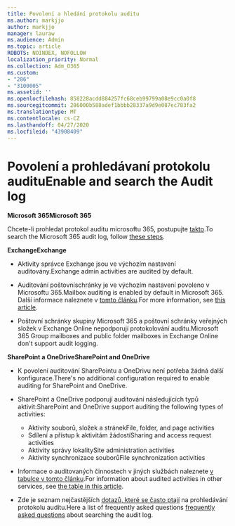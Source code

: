 ```yaml
---
title: Povolení a hledání protokolu auditu
ms.author: markjjo
author: markjjo
manager: lauraw
ms.audience: Admin
ms.topic: article
ROBOTS: NOINDEX, NOFOLLOW
localization_priority: Normal
ms.collection: Adm_O365
ms.custom:
- "286"
- "3100005"
ms.assetid: ''
ms.openlocfilehash: 858228acdd884257fc68ceb99799a08e9cc0a0f8
ms.sourcegitcommit: 286000b588adef1bbbb28337a9d9e087ec783fa2
ms.translationtype: MT
ms.contentlocale: cs-CZ
ms.lasthandoff: 04/27/2020
ms.locfileid: "43908409"
---
```

# <a name="enable-and-search-the-audit-log"></a><span data-ttu-id="b68c2-102">Povolení a prohledávaní protokolu auditu</span><span class="sxs-lookup"><span data-stu-id="b68c2-102">Enable and search the Audit log</span></span>

<span data-ttu-id="b68c2-103">**Microsoft 365**</span><span class="sxs-lookup"><span data-stu-id="b68c2-103">**Microsoft 365**</span></span>

<span data-ttu-id="b68c2-104">Chcete-li prohledat protokol auditu microsoftu 365, postupujte [takto](https://docs.microsoft.com/office365/securitycompliance/search-the-audit-log-in-security-and-compliance#search-the-audit-log).</span><span class="sxs-lookup"><span data-stu-id="b68c2-104">To search the Microsoft 365 audit log, follow [these steps](https://docs.microsoft.com/office365/securitycompliance/search-the-audit-log-in-security-and-compliance#search-the-audit-log).</span></span>

<span data-ttu-id="b68c2-105">**Exchange**</span><span class="sxs-lookup"><span data-stu-id="b68c2-105">**Exchange**</span></span>

- <span data-ttu-id="b68c2-106">Aktivity správce Exchange jsou ve výchozím nastavení auditovány.</span><span class="sxs-lookup"><span data-stu-id="b68c2-106">Exchange admin activities are audited by default.</span></span>

- <span data-ttu-id="b68c2-107">Auditování poštovníschránky je ve výchozím nastavení povoleno v Microsoftu 365.</span><span class="sxs-lookup"><span data-stu-id="b68c2-107">Mailbox auditing is enabled by default in Microsoft 365.</span></span> <span data-ttu-id="b68c2-108">Další informace naleznete v [tomto článku](https://docs.microsoft.com/office365/securitycompliance/enable-mailbox-auditing).</span><span class="sxs-lookup"><span data-stu-id="b68c2-108">For more information, see  [this article](https://docs.microsoft.com/office365/securitycompliance/enable-mailbox-auditing).</span></span>

- <span data-ttu-id="b68c2-109">Poštovní schránky skupiny Microsoft 365 a poštovní schránky veřejných složek v Exchange Online nepodporují protokolování auditu.</span><span class="sxs-lookup"><span data-stu-id="b68c2-109">Microsoft 365 Group mailboxes and public folder mailboxes in Exchange Online don't support audit logging.</span></span>

<span data-ttu-id="b68c2-110">**SharePoint a OneDrive**</span><span class="sxs-lookup"><span data-stu-id="b68c2-110">**SharePoint and OneDrive**</span></span>

- <span data-ttu-id="b68c2-111">K povolení auditování SharePointu a OneDrivu není potřeba žádná další konfigurace.</span><span class="sxs-lookup"><span data-stu-id="b68c2-111">There's no additional configuration required to enable auditing for SharePoint and OneDrive.</span></span>

- <span data-ttu-id="b68c2-112">SharePoint a OneDrive podporují auditování následujících typů aktivit:</span><span class="sxs-lookup"><span data-stu-id="b68c2-112">SharePoint and OneDrive support auditing the following types of activities:</span></span>

    - <span data-ttu-id="b68c2-113">Aktivity souborů, složek a stránek</span><span class="sxs-lookup"><span data-stu-id="b68c2-113">File, folder, and page activities</span></span>
    - <span data-ttu-id="b68c2-114">Sdílení a přístup k aktivitám žádostí</span><span class="sxs-lookup"><span data-stu-id="b68c2-114">Sharing and access request activities</span></span>
    - <span data-ttu-id="b68c2-115">Aktivity správy lokality</span><span class="sxs-lookup"><span data-stu-id="b68c2-115">Site administration activities</span></span>
    - <span data-ttu-id="b68c2-116">Aktivity synchronizace souborů</span><span class="sxs-lookup"><span data-stu-id="b68c2-116">File synchronization activities</span></span>

- <span data-ttu-id="b68c2-117">Informace o auditovaných činnostech v jiných službách naleznete [v tabulce v tomto článku](https://docs.microsoft.com/office365/securitycompliance/search-the-audit-log-in-security-and-compliance#audited-activities).</span><span class="sxs-lookup"><span data-stu-id="b68c2-117">For information about audited activities in other services, see  [the table in this article](https://docs.microsoft.com/office365/securitycompliance/search-the-audit-log-in-security-and-compliance#audited-activities).</span></span>

- <span data-ttu-id="b68c2-118">Zde je seznam nejčastějších [dotazů, které se často ptají](https://docs.microsoft.com/office365/securitycompliance/search-the-audit-log-in-security-and-compliance#frequently-asked-questions) na prohledávání protokolu auditu.</span><span class="sxs-lookup"><span data-stu-id="b68c2-118">Here a list of frequently asked questions [frequently asked questions](https://docs.microsoft.com/office365/securitycompliance/search-the-audit-log-in-security-and-compliance#frequently-asked-questions) about searching the audit log.</span></span>